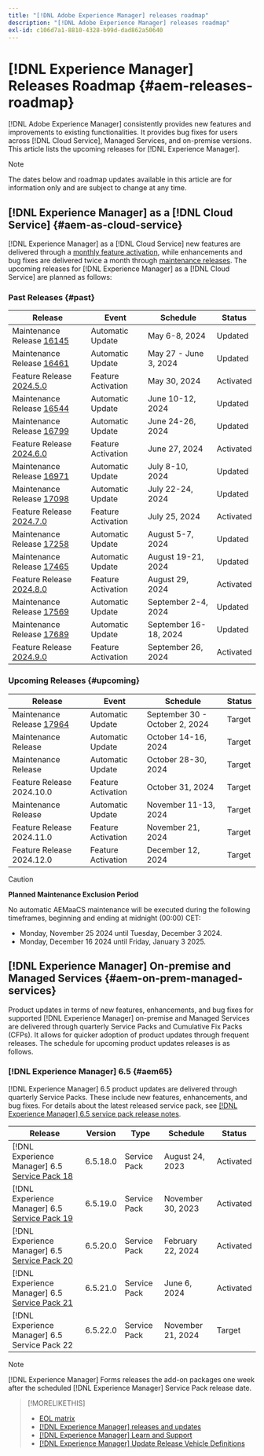 ```yaml
---
title: "[!DNL Adobe Experience Manager] releases roadmap"
description: "[!DNL Adobe Experience Manager] releases roadmap"
exl-id: c106d7a1-8810-4328-b99d-dad862a50640
---
```


# [!DNL Experience Manager] Releases Roadmap {#aem-releases-roadmap}

[!DNL Adobe Experience Manager] consistently provides new features and improvements to existing functionalities. It provides bug fixes for users across [!DNL Cloud Service], Managed Services, and on-premise versions. This article lists the upcoming releases for [!DNL Experience Manager].

>[!NOTE]
>
>The dates below and roadmap updates available in this article are for information only and are subject to change at any time.

## [!DNL Experience Manager] as a [!DNL Cloud Service] {#aem-as-cloud-service}

[!DNL Experience Manager] as a [!DNL Cloud Service] new features are delivered through a [monthly feature activation](https://experienceleague.adobe.com/en/docs/experience-manager-cloud-service/content/release-notes/release-notes/release-notes-current), while enhancements and bug fixes are delivered twice a month through [maintenance releases](https://experienceleague.adobe.com/en/docs/experience-manager-cloud-service/content/release-notes/maintenance/latest).
The upcoming releases for [!DNL Experience Manager] as a [!DNL Cloud Service] are planned as follows:

### Past Releases {#past}

| Release |Event |Schedule |Status |
|---|---|---|---|
| Maintenance Release [16145](https://experienceleague.adobe.com/en/docs/experience-manager-cloud-service/content/release-notes/maintenance/2024/2024-5-0#release-16145)|Automatic Update|May 6-8, 2024|Updated|
| Maintenance Release [16461](https://experienceleague.adobe.com/en/docs/experience-manager-cloud-service/content/release-notes/maintenance/2024/2024-5-0#release-16461)|Automatic Update|May 27 - June 3, 2024|Updated|
| Feature Release [2024.5.0](https://experienceleague.adobe.com/en/docs/experience-manager-cloud-service/content/release-notes/release-notes/2024/release-notes-2024-5-0) |Feature Activation|May 30, 2024 |Activated|
| Maintenance Release [16544](https://experienceleague.adobe.com/en/docs/experience-manager-cloud-service/content/release-notes/maintenance/2024/2024-6-0#release-16544)|Automatic Update|June 10-12, 2024|Updated|
| Maintenance Release [16799](https://experienceleague.adobe.com/en/docs/experience-manager-cloud-service/content/release-notes/maintenance/2024/2024-6-0#release-16799)|Automatic Update|June 24-26, 2024|Updated|
| Feature Release [2024.6.0](https://experienceleague.adobe.com/en/docs/experience-manager-cloud-service/content/release-notes/release-notes/2024/release-notes-2024-6-0) |Feature Activation|June 27, 2024 |Activated|
| Maintenance Release [16971](https://experienceleague.adobe.com/en/docs/experience-manager-cloud-service/content/release-notes/maintenance/2024/2024-7-0#release-16971)|Automatic Update|July 8-10, 2024|Updated|
| Maintenance Release [17098](https://experienceleague.adobe.com/en/docs/experience-manager-cloud-service/content/release-notes/maintenance/2024/2024-7-0#release-17098)|Automatic Update|July 22-24, 2024|Updated|
| Feature Release [2024.7.0](https://experienceleague.adobe.com/en/docs/experience-manager-cloud-service/content/release-notes/release-notes/2024/release-notes-2024-7-0) |Feature Activation|July 25, 2024 |Activated|
| Maintenance Release [17258](https://experienceleague.adobe.com/en/docs/experience-manager-cloud-service/content/release-notes/maintenance/2024/2024-8-0#release-17258)|Automatic Update|August 5-7, 2024|Updated|
| Maintenance Release [17465](https://experienceleague.adobe.com/en/docs/experience-manager-cloud-service/content/release-notes/maintenance/2024/2024-8-0#release-17465)|Automatic Update|August 19-21, 2024|Updated|
| Feature Release [2024.8.0](https://experienceleague.adobe.com/en/docs/experience-manager-cloud-service/content/release-notes/release-notes/2024/release-notes-2024-8-0) |Feature Activation|August 29, 2024 |Activated|
| Maintenance Release [17569](https://experienceleague.adobe.com/en/docs/experience-manager-cloud-service/content/release-notes/maintenance/2024/2024-9-0#release-17569)|Automatic Update|September 2-4, 2024|Updated|
| Maintenance Release [17689](https://experienceleague.adobe.com/en/docs/experience-manager-cloud-service/content/release-notes/maintenance/2024/2024-9-0#release-17689)|Automatic Update|September 16-18, 2024|Updated|
| Feature Release [2024.9.0](https://experienceleague.adobe.com/en/docs/experience-manager-cloud-service/content/release-notes/release-notes/release-notes-current) |Feature Activation|September 26, 2024 |Activated|

### Upcoming Releases {#upcoming}

| Release |Event |Schedule |Status |
|---|---|---|---|
| Maintenance Release [17964](https://experienceleague.adobe.com/en/docs/experience-manager-cloud-service/content/release-notes/maintenance/latest)|Automatic Update|September 30 - October 2, 2024|Target|
| Maintenance Release|Automatic Update|October 14-16, 2024|Target|
| Maintenance Release|Automatic Update|October 28-30, 2024|Target|
| Feature Release 2024.10.0 |Feature Activation|October 31, 2024 |Target|
| Maintenance Release|Automatic Update|November 11-13, 2024|Target|
| Feature Release 2024.11.0 |Feature Activation|November 21, 2024 |Target|
| Feature Release 2024.12.0 |Feature Activation|December 12, 2024 |Target|

>[!CAUTION]
>
>**Planned Maintenance Exclusion Period**
>
> No automatic AEMaaCS maintenance will be executed during the following timeframes, beginning and ending at midnight (00:00) CET:
>
>* Monday, November 25 2024 until Tuesday, December 3 2024.
>* Monday, December 16 2024 until Friday, January 3 2025.

## [!DNL Experience Manager] On-premise and Managed Services {#aem-on-prem-managed-services}

Product updates in terms of new features, enhancements, and bug fixes for supported [!DNL Experience Manager] on-premise and Managed Services are delivered through quarterly Service Packs and Cumulative Fix Packs (CFPs). It allows for quicker adoption of product updates through frequent releases. The schedule for upcoming product updates releases is as follows.

### [!DNL Experience Manager] 6.5 {#aem65}

[!DNL Experience Manager] 6.5 product updates are delivered through quarterly Service Packs. These include new features, enhancements, and bug fixes. For details about the latest released service pack, see [[!DNL Experience Manager] 6.5 service pack release notes](https://experienceleague.adobe.com/en/docs/experience-manager-65/content/release-notes/release-notes).

| Release | Version | Type | Schedule | Status |
|---|---|---|---|---|
| [!DNL Experience Manager] 6.5 [Service Pack 18](https://experienceleague.adobe.com/en/docs/experience-manager-65/content/release-notes/service-pack/6-5-18) |6.5.18.0 | Service Pack | August 24, 2023 | Activated |
| [!DNL Experience Manager] 6.5 [Service Pack 19](https://experienceleague.adobe.com/en/docs/experience-manager-65/content/release-notes/service-pack/6-5-19) |6.5.19.0 | Service Pack | November 30, 2023 | Activated |
| [!DNL Experience Manager] 6.5 [Service Pack 20](https://experienceleague.adobe.com/en/docs/experience-manager-65/content/release-notes/service-pack/6-5-20)|6.5.20.0 | Service Pack | February 22, 2024 | Activated |
| [!DNL Experience Manager] 6.5 [Service Pack 21](https://experienceleague.adobe.com/en/docs/experience-manager-65/content/release-notes/release-notes) |6.5.21.0 | Service Pack | June 6, 2024 | Activated |
| [!DNL Experience Manager] 6.5 Service Pack 22 |6.5.22.0 | Service Pack | November 21, 2024 | Target |

>[!NOTE]
>
>[!DNL Experience Manager] Forms releases the add-on packages one week after the scheduled [!DNL Experience Manager] Service Pack release date.

>[!MORELIKETHIS]
>
>* [EOL matrix](https://helpx.adobe.com/support/programs/eol-matrix.html)
>* [[!DNL Experience Manager] releases and updates](https://experienceleague.adobe.com/en/docs/experience-manager-release-information/aem-release-updates/aem-releases-updates)
>* [[!DNL Experience Manager] Learn and Support](https://experienceleague.adobe.com/en/docs/experience-manager-cloud-service)
>* [[!DNL Experience Manager] Update Release Vehicle Definitions](/help/using/update-release-vehicle-definitions.md)
